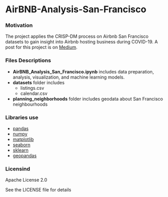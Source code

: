 # AirBNB-Analysis-San-Francisco

### Motivation
The project applies the CRISP-DM process on Airbnb San Francisco datasets to gain insight into Airbnb hosting business during COVID-19. A post for this project is on [Medium](https://medium.com/@victorysharaf/how-have-airbnb-prices-changed-due-to-covid-19-d501dc893b02).

### Files Descriptions
* __AirBNB_Analysis_San_Francisco.ipynb__ includes data preparation, analysis, visualization, and machine learning models.
* __datasets__ folder includes
  * listings.csv
  * calendar.csv
* __planning_neighborhoods__ folder includes geodata about San Francisco neighbourhoods
 
### Libraries use
  * [pandas](https://github.com/pandas-dev/pandas)
  * [numpy](https://github.com/numpy/numpy)
  * [matplotlib](https://github.com/matplotlib/matplotlib)
  * [seaborn](https://github.com/mwaskom/seaborn)
  * [sklearn](https://github.com/scikit-learn/scikit-learn)
  * [geopandas](https://github.com/geopandas/geopandas)
  
  
### Licensind
Apache License 2.0

See the LICENSE file for details
